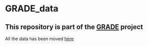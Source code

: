 # GRADE_data

## This repository is part of the [GRADE](https://eliabntt.github.io/GRADE-RR/home) project

All the data has been moved [here](https://grade.is.tue.mpg.de/download.php)
